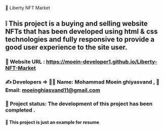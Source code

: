📍 Liberty NFT Market

## ❕ This project is a buying and selling website NFTs that has been developed using html & css technologies and fully responsive to provide a good user experience to the site user.

### 🔗 Website URL : https://moein-developer1.github.io/Liberty-NFT-Market

### ✍ Developers => 👨‍💼 Name: Mohammad Moein ghiyasvand , 📧 Email: moeinghiasvand11@gmail.com

### 📝 Project status: The development of this project has been completed .

#### 📌 This project is just an example for resume
